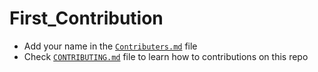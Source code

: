 # First_Contribution

- Add your name in the [`Contributers.md`](https://github.com/galahad42/First_Contribution/blob/main/Contributers.md) file
- Check [`CONTRIBUTING.md`](https://github.com/galahad42/First_Contribution/blob/main/CONTRIBUTING.md) file to learn how to contributions on this repo
